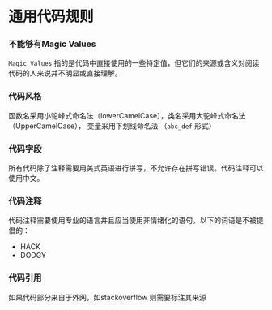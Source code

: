 # 通用代码规则

### 不能够有Magic Values
`Magic Values` 指的是代码中直接使用的一些特定值，但它们的来源或含义对阅读代码的人来说并不明显或直接理解。

### 代码风格
函数名采用小驼峰式命名法（lowerCamelCase），类名采用大驼峰式命名法（UpperCamelCase）， 变量采用下划线命名法 （`abc_def` 形式）

### 代码字段
所有代码除了注释需要用美式英语进行拼写，不允许存在拼写错误。代码注释可以使用中文。

### 代码注释
代码注释需要使用专业的语言并且应当使用非情绪化的语句。以下的词语是不被提倡的：
* HACK
* DODGY

### 代码引用
如果代码部分来自于外网，如stackoverflow 则需要标注其来源